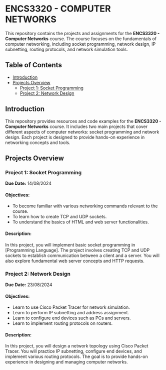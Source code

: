 # ENCS3320 - COMPUTER NETWORKS
This repository contains the projects and assignments for the **ENCS3320 - Computer Networks** course. The course focuses on the fundamentals of computer networking, including socket programming, network design, IP subnetting, routing protocols, and network simulation tools.

## Table of Contents

- [Introduction](#introduction)
- [Projects Overview](#projects-overview)
  - [Project 1: Socket Programming](#project-1-socket-programming)
  - [Project 2: Network Design](#project-2-network-design)


## Introduction

This repository provides resources and code examples for the **ENCS3320 - Computer Networks** course. It includes two main projects that cover different aspects of computer networks: socket programming and network design. Each project is designed to provide hands-on experience in networking concepts and tools.

## Projects Overview

### Project 1: Socket Programming

**Due Date:** 14/08/2024

#### Objectives:
- To become familiar with various networking commands relevant to the course.
- To learn how to create TCP and UDP sockets.
- To understand the basics of HTML and web server functionalities.

#### Description:

In this project, you will implement basic socket programming in [Programming Language]. The project involves creating TCP and UDP sockets to establish communication between a client and a server. You will also explore fundamental web server concepts and HTTP requests.


### Project 2: Network Design

**Due Date:** 23/08/2024

#### Objectives:
- Learn to use Cisco Packet Tracer for network simulation.
- Learn to perform IP subnetting and address assignment.
- Learn to configure end devices such as PCs and servers.
- Learn to implement routing protocols on routers.

#### Description:

In this project, you will design a network topology using Cisco Packet Tracer. You will practice IP subnetting, configure end devices, and implement various routing protocols. The goal is to provide hands-on experience in designing and managing computer networks.


